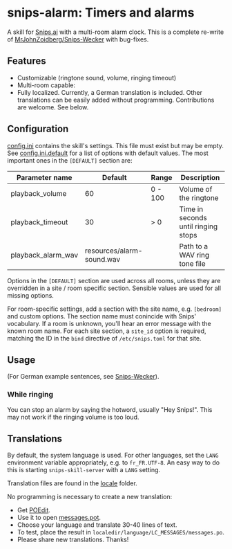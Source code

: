 # snips-alarm: Timers and alarms

A skill for [Snips.ai](https://snips.ai/) with a multi-room alarm clock.
This is a complete re-write of [MrJohnZoidberg/Snips-Wecker](https://github.com/MrJohnZoidberg/Snips-Wecker) with bug-fixes.

## Features
- Customizable (ringtone sound, volume, ringing timeout)
- Multi-room capable:
- Fully localized. Currently, a German translation is included. Other translations can be easily added without programming. Contributions are welcome. See below.

## Configuration

[config.ini](config.ini) contains the skill's settings. This file must exist but may be empty. 
See [config.ini.default](config.ini.default) for a list of options with default values.
The most important ones in the `[DEFAULT]` section are:

| Parameter name  | Default | Range   | Description                                     |
|-----------------|---------|---------|-------------------------------------------------|
| playback_volume  | 60      | 0 - 100 | Volume of the ringtone                          |
| playback_timeout | 30     | > 0      | Time in seconds until ringing stops             |
| playback_alarm_wav   | resources/alarm-sound.wav |   | Path to a WAV ring tone file        |

Options in the `[DEFAULT]` section are used across all rooms, unless they are
overridden in a site / room specific section. Sensible values are used for all missing 
options.

For room-specific settings, add a section with the site name, e.g. `[bedroom]`
and custom options. The section name must conincide with Snips' vocabulary.
If a room is unknown, you'll hear an error message with the known room name.
For each site section, a `site_id` option is required, matching the ID
in the `bind` directive of `/etc/snips.toml` for that site.

## Usage

(For German example sentences, see [Snips-Wecker](https://github.com/MrJohnZoidberg/Snips-Wecker/blob/master/README.md#1-example-sentences)). 

### While ringing

You can stop an alarm by saying the hotword, usually "Hey Snips!".
This may not work if the ringing volume is too loud.

## Translations

By default, the system language is used. For other languages,
set the `LANG` environment variable appropriately, e.g. to `fr_FR.UTF-8`.
An easy way to do this is starting `snips-skill-server` with a `LANG` setting.
 
Translation files are found in the [locale](alarmclock/locale) folder.

No programming is necessary to create a new translation:
- Get [POEdit](https://poedit.net).
- Use it to open [messages.pot](alarmclock/locale/messages.pot).
- Choose your language and translate 30-40 lines of text.
- To test, place the result in `localedir/language/LC_MESSAGES/messages.po`.
- Please share new translations. Thanks!
